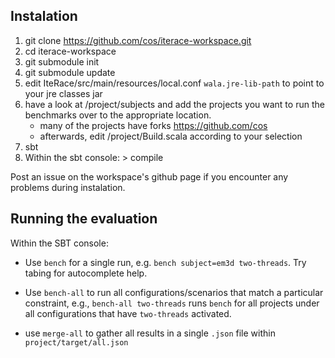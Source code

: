 ## Instalation

1. git clone https://github.com/cos/iterace-workspace.git
2. cd iterace-workspace
3. git submodule init
4. git submodule update
5. edit IteRace/src/main/resources/local.conf `wala.jre-lib-path` to point to your jre classes jar
6. have a look at /project/subjects and add the projects you want to run the benchmarks over to the appropriate location.
   - many of the projects have forks https://github.com/cos
   - afterwards, edit /project/Build.scala according to your selection
6. sbt
7. Within the sbt console: > compile

Post an issue on the workspace's github page if you encounter any problems during instalation.

## Running the evaluation

Within the SBT console:

* Use `bench` for a single run, e.g. `bench subject=em3d two-threads`. Try tabing for autocomplete help.
 
* Use `bench-all` to run all configurations/scenarios that match a particular constraint, e.g., `bench-all two-threads` runs `bench` for all projects under all configurations that have `two-threads` activated. 

* use `merge-all` to gather all results in a single `.json` file within `project/target/all.json`
